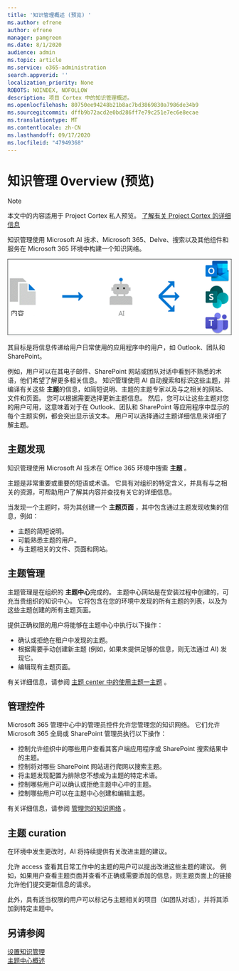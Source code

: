 ```yaml
---
title: '知识管理概述 (预览) '
ms.author: efrene
author: efrene
manager: pamgreen
ms.date: 8/1/2020
audience: admin
ms.topic: article
ms.service: o365-administration
search.appverid: ''
localization_priority: None
ROBOTS: NOINDEX, NOFOLLOW
description: 项目 Cortex 中的知识管理概述。
ms.openlocfilehash: 80750ee94248b21b8ac7bd3869830a7986de34b9
ms.sourcegitcommit: dffb9b72acd2e0bd286ff7e79c251e7ec6e8ecae
ms.translationtype: MT
ms.contentlocale: zh-CN
ms.lasthandoff: 09/17/2020
ms.locfileid: "47949368"
---
```

# <a name="knowledge-management-0verview-preview"></a>知识管理 0verview (预览) 

> [!Note] 
> 本文中的内容适用于 Project Cortex 私人预览。 [了解有关 Project Cortex 的详细信息](https://aka.ms/projectcortex) 

知识管理使用 Microsoft AI 技术、Microsoft 365、Delve、搜索以及其他组件和服务在 Microsoft 365 环境中构建一个知识网络。 

   ![知识管理流程](../media/content-understanding/knowledge-management-flowchart.png) </br> 

其目标是将信息传递给用户日常使用的应用程序中的用户，如 Outlook、团队和 SharePoint。

例如，用户可以在其电子邮件、SharePoint 网站或团队对话中看到不熟悉的术语，他们希望了解更多相关信息。 知识管理使用 AI 自动搜索和标识这些主题，并编译有关这些 **主题**的信息，如简短说明、主题的主题专家以及与之相关的网站、文件和页面。 您可以根据需要选择更新主题信息。 然后，您可以让这些主题对您的用户可用，这意味着对于在 Outlook、团队和 SharePoint 等应用程序中显示的每个主题实例，都会突出显示该文本。 用户可以选择通过主题详细信息来详细了解主题。


## <a name="topic-discovery"></a>主题发现

知识管理使用 Microsoft AI 技术在 Office 365 环境中搜索 **主题** 。

主题是非常重要或重要的短语或术语。 它具有对组织的特定含义，并具有与之相关的资源，可帮助用户了解其内容并查找有关它的详细信息。

当发现一个主题时，将为其创建一个 **主题页面** ，其中包含通过主题发现收集的信息，例如：

- 主题的简短说明。
- 可能熟悉主题的用户。
- 与主题相关的文件、页面和网站。


## <a name="topic-management"></a>主题管理

主题管理是在组织的 **主题中心**完成的。 主题中心网站是在安装过程中创建的，可充当贵组织的知识中心。 它将包含在您的环境中发现的所有主题的列表，以及为这些主题创建的所有主题页面。 

提供正确权限的用户将能够在主题中心中执行以下操作：

- 确认或拒绝在租户中发现的主题。
- 根据需要手动创建新主题 (例如，如果未提供足够的信息，则无法通过 AI) 发现它。
- 编辑现有主题页面。</br>

有关详细信息，请参阅 [主题 center 中的使用主题一主题](work-with-topics.md) 。  


## <a name="admin-controls"></a>管理控件

Microsoft 365 管理中心中的管理员控件允许您管理您的知识网络。 它们允许 Microsoft 365 全局或 SharePoint 管理员执行以下操作：

- 控制允许组织中的哪些用户查看其客户端应用程序或 SharePoint 搜索结果中的主题。
- 控制将对哪些 SharePoint 网站进行爬网以搜索主题。
- 将主题发现配置为排除您不想成为主题的特定术语。
- 控制哪些用户可以确认或拒绝主题中心中的主题。
- 控制哪些用户可以在主题中心创建和编辑主题。

有关详细信息，请参阅 [管理您的知识网络](manage-knowledge-network.md) 。 

## <a name="topic-curation"></a>主题 curation

在环境中发生更改时，AI 将持续提供有关改进主题的建议。

允许 access 查看其日常工作中的主题的用户可以提出改进这些主题的建议。 例如，如果用户查看主题页面并查看不正确或需要添加的信息，则主题页面上的链接允许他们提交更新信息的请求。

此外，具有适当权限的用户可以标记与主题相关的项目（如团队对话），并将其添加到特定主题中。




## <a name="see-also"></a>另请参阅
[设置知识管理](set-up-knowledge-network.md)</br>
[主题中心概述](topic-center-overview.md)
